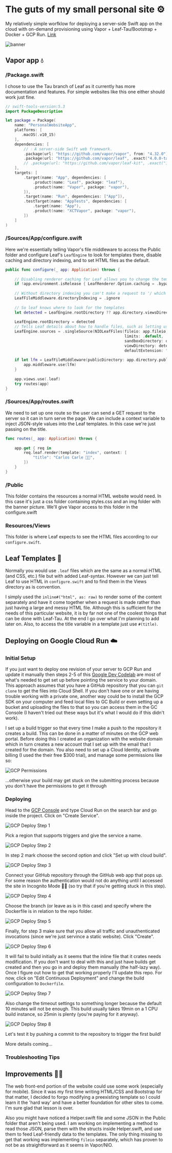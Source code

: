The guts of my small personal site ⚙️
=======
My relatively simple worfklow for deploying a server-side Swift app on the cloud with on-demand provisioning using Vapor + Leaf-Tau/Bootstrap + Docker + GCP Run. [Link](carloscarle.com)

![banner](repository-sources/swift_cloud_banner.png)

## Vapor app 💧

### /Package.swift

I chose to use the Tau branch of Leaf as it currently has more documentation and features. For simple websites like this one either should work just fine.

```swift
// swift-tools-version:5.3
import PackageDescription

let package = Package(
    name: "PersonalWebsiteApp",
    platforms: [
       .macOS(.v10_15)
    ],
    dependencies: [
        // 💧 A server-side Swift web framework.
        .package(url: "https://github.com/vapor/vapor", from: "4.32.0"),
        .package(url: "https://github.com/vapor/leaf", .exact("4.0.0-tau.1")),
        // .package(url: "https://github.com/vapor/leaf-kit", .exact("1.0.0-tau.1.1")),
    ],
    targets: [
        .target(name: "App", dependencies: [
            .product(name: "Leaf", package: "leaf"),
            .product(name: "Vapor", package: "vapor"),
        ]),
        .target(name: "Run", dependencies: ["App"]),
        .testTarget(name: "AppTests", dependencies: [
            .target(name: "App"),
            .product(name: "XCTVapor", package: "vapor"),
        ])
    ]
)
```

### /Sources/App/configure.swift

Here we're essentially telling Vapor's file middleware to access the Public folder and configure Leaf's `LeafEngine` to look for templates there, disable caching and directory indexing, and to set HTML files as the default.

```swift
public func configure(_ app: Application) throws {
    
    // Disabling renderer caching for Leaf allows you to change the templates (HTML and CSS files in this case) without having to restart the server
    if !app.environment.isRelease { LeafRenderer.Option.caching = .bypass }
    
    // Without directory indexing you can't make a request to '/ which is what you want so you can access 'website.com'
    LeafFileMiddleware.directoryIndexing = .ignore
    
    // So leaf knows where to look for the templates
    let detected = LeafEngine.rootDirectory ?? app.directory.viewsDirectory
    
    LeafEngine.rootDirectory = detected
    // Tells Leaf details about how to handle files, such as letting us deal with normal HTML files rather than .leaf files that make it easier for syntax coloring
    LeafEngine.sources = .singleSource(NIOLeafFiles(fileio: app.fileio,
                                                    limits: .default,
                                                    sandboxDirectory: detected,
                                                    viewDirectory: detected,
                                                    defaultExtension: "html"))
    
    if let lfm = LeafFileMiddleware(publicDirectory: app.directory.publicDirectory) {
        app.middleware.use(lfm)
    }
    
    app.views.use(.leaf)
    try routes(app)
}
```

### /Sources/App/routes.swift

We need to set up one route so the user can send a GET request to the server so it can in turn serve the page. We can include a context variable to inject JSON-style values into the Leaf templates. In this case we're just passing on the title.

```swift
func routes(_ app: Application) throws {
    
    app.get { req in
        req.leaf.render(template: "index", context: [
            "title": "Carlos Carle 👨‍💻",
        ])
    }
}
```

### /Public

This folder contains the resources a normal HTML website would need. In this case it's just a css folder containing styles.css and an img folder with the banner picture. We'll give Vapor access to this folder in the configure.swift

### Resources/Views

This folder is where Leaf expects to see the HTML files according to our `configure.swift`.

## Leaf Templates 🍃

Normally you would use `.leaf` files which are the same as a normal HTML (and CSS, etc.) file but with added Leaf-syntax. However we can just tell Leaf to use HTML in `configure.swift` and to find them in the Views directory as is convention.

I simply used the `inline#("html", as: raw)` to render some of the content separately and have it come together when a request is made rather than just having a large and messy HTML file. Although this is sufficient for the needs of this particular website, it is by far not one of the coolest things that can be done with Leaf-Tau. At the end I go over what I'm planning to add later on. Also, to access the title variable in a template just use `#(title)`.

## Deploying on Google Cloud Run ☁️

### Initial Setup

If you just want to deploy one revision of your server to GCP Run and update it manually then steps 2-5 of this [Google Dev Codelab](https://codelabs.developers.google.com/codelabs/cloud-run-deploy/#0) are most of what's needed to get set up before pointing the service to your domain. This approach assumes that you have a GitHub repository that you can `git clone` to get the files into Cloud Shell. If you don't have one or are having trouble working with a private one, another way could be to install the GCP SDK on your computer and feed local files to GC Build or even setting up a bucket and uploading the files to that so you can access them in the GC Console (I haven't tried out these ways but it's what I would do if this didn't work).

I set up a build trigger so that every time I make a push to the repository it creates a build. This can be done in a matter of minutes on the GCP web portal. Before doing this I created an organization with the website domain which in turn creates a new account that I set up with the email that I created for the domain. You also need to set up a Cloud Identity, activate billing (I used the their free $300 trial), and manage some permissions like so:

![GCP Permissions](repository-sources/gcp_deploy_permissions.png)

...otherwise your build may get stuck on the submitting process because you don't have the permissions to get it through

### Deploying

Head to the [GCP Console](console.cloud.google.com) and type Cloud Run on the search bar and go inside the project. Click on "Create Service".

![GCP Deploy Step 1](repository-sources/gcp_deploy_step1.png)

Pick a region that supports triggers and give the service a name.

![GCP Deploy Step 2](repository-sources/gcp_deploy_step2.png)

In step 2 mark choose the second option and click "Set up with cloud build".

![GCP Deploy Step 3](repository-sources/gcp_deploy_step3.png) 

Connect your GitHub repository through the GitHub web app that pops up. For some reason the authentication would not do anything until I accessed the site in Incognito Mode 🤷‍♂️ (so try that if you're getting stuck in this step).

![GCP Deploy Step 4](repository-sources/gcp_deploy_step4.png)

Choose the branch (or leave as is in this case) and specify where the Dockerfile is in relation to the repo folder.

![GCP Deploy Step 5](repository-sources/gcp_deploy_step5.png)

Finally, for step 3 make sure that you allow all traffic and unauthenticated invocations (since we're just servince a static website). Click "Create".

![GCP Deploy Step 6](repository-sources/gcp_deploy_step6.png)

It will fail to build initially as it seems that the inline file that it crates needs modification. If you don't want to deal with this and just have builds get created and then you go in and deploy them manually (the half-lazy way). Once I figure out how to get that working properly I'll update this repo. For now, click on "Edit Continuous Deployment" and change the build configuration to `Dockerfile`. 

![GCP Deploy Step 7](repository-sources/gcp_deploy_step7.png)

Also change the timeout settings to something longer because the default 10 minutes will not be enough. This build usually takes 19min on a 1 CPU build instance, so 25min is plenty (you're paying for it anyway).

![GCP Deploy Step 8](repository-sources/gcp_deploy_step8.png)

Let's test it by pushing a commit to the repository to trigger the first build! 

More details coming...

### Troubleshooting Tips

## Improvements 👨‍💻

The web front-end portion of the website could use some work (especially for mobile). Since it was my first time writing HTML/CSS and Bootstrap for that matter, I decided to forgo modifying a preexisting template so I could learn it the 'hard way' and have a better foundation for other sites to come. I'm sure glad that lesson is over.

Also you might have noticed a Helper.swift file and some JSON in the Public folder that aren't being used. I am working on implementing a method to read those JSON, parse them with the structs inside Helper.swift, and use them to feed Leaf-friendly data to the templates. The only thing missing to get that working was implementing `fileio` separately, which has proven to not be as straightforward as it seems in Vapor/NIO.